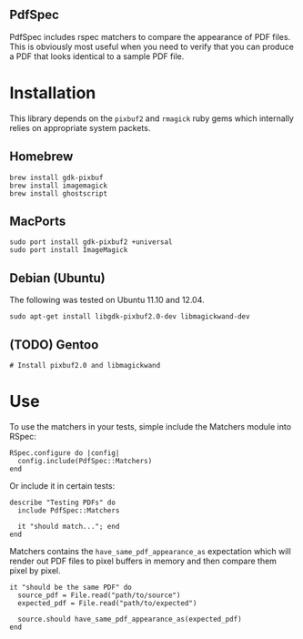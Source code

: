 PdfSpec
-------

PdfSpec includes rspec matchers to compare the appearance of PDF files.
This is obviously most useful when you need to verify that you can produce
a PDF that looks identical to a sample PDF file.

# Installation

This library depends on the `pixbuf2` and `rmagick` ruby gems which internally relies on
appropriate system packets.

## Homebrew

    brew install gdk-pixbuf
    brew install imagemagick
    brew install ghostscript

## MacPorts
    sudo port install gdk-pixbuf2 +universal
    sudo port install ImageMagick

## Debian (Ubuntu)

The following was tested on Ubuntu 11.10 and 12.04.

    sudo apt-get install libgdk-pixbuf2.0-dev libmagickwand-dev

## (TODO) Gentoo

    # Install pixbuf2.0 and libmagickwand

# Use

To use the matchers in your tests, simple include the Matchers module into RSpec:

    RSpec.configure do |config|
      config.include(PdfSpec::Matchers)
    end

Or include it in certain tests:

    describe "Testing PDFs" do
      include PdfSpec::Matchers

      it "should match..."; end
    end

Matchers contains the `have_same_pdf_appearance_as` expectation which will render
out PDF files to pixel buffers in memory and then compare them pixel by pixel.


    it "should be the same PDF" do
      source_pdf = File.read("path/to/source")
      expected_pdf = File.read("path/to/expected")

      source.should have_same_pdf_appearance_as(expected_pdf)
    end

